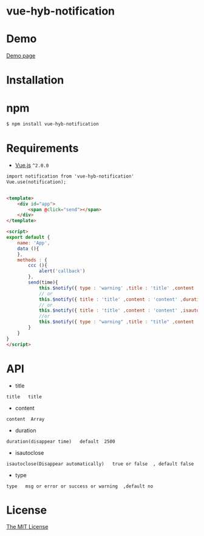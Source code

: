 # vue-hyb-notification


# Demo

[Demo page](https://jiuyekafei.github.io/vue-hyb-notification) 



# Installation
# npm

```html
$ npm install vue-hyb-notification
```


# Requirements

- [Vue.js](https://github.com/vuejs/vue) `^2.0.0`

```html
import notification from 'vue-hyb-notification'
Vue.use(notification);


<template>
	<div id="app">
		<span @click="send"></span>
	</div>
</template>

<script>
export default {
	name: 'App',
	data (){
	},
	methods : {
		ccc (){
			alert('callback')
		},
		send(time){
			this.$notify({ type : 'warning' ,title : 'title' ,content : 'content' });
			// or
			this.$notify({ title : 'title' ,content : 'content' ,duration : 2500 });
			// or
			this.$notify({ title : 'title' ,content : 'content' ,isautoclose : true});
			//or
			this.$notify({ type : "warning" ,title : "title" ,content : [{ text : "content" ,fn : this.ccc } ,{ text : "other message" }] ,duration : 2500 });
		}
	}
}
</script>
```


# API  
* title  
```
title   title
```
* content  
```
content  Array  
```
* duration 
```
duration(disappear time)   default  2500
```
* isautoclose
```
isautoclose(Disappear automatically)   true or false  , default false
```
* type
```
type   msg or error or success or warning  ,default no
```
# License

[The MIT License](http://opensource.org/licenses/MIT)
